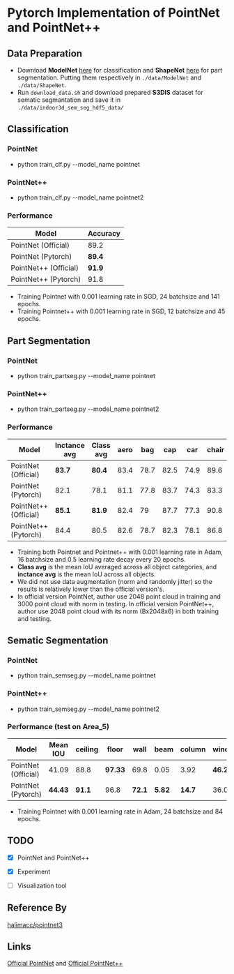# Pytorch Implementation of PointNet and PointNet++ 

## Data Preparation
* Download **ModelNet** [here](http://modelnet.cs.princeton.edu/ModelNet40.zip) for classification and **ShapeNet** [here](https://www.shapenet.org/) for part segmentation. Putting them respectively in `./data/ModelNet` and `./data/ShapeNet`.
* Run `download_data.sh`  and download prepared **S3DIS** dataset for sematic segmantation and save it in `./data/indoor3d_sem_seg_hdf5_data/`

## Classification
### PointNet
* python train_clf.py --model_name pointnet 
### PointNet++
* python train_clf.py --model_name pointnet2 
### Performance
| Model | Accuracy |
|--|--|
| PointNet (Official) |  89.2|
| PointNet (Pytorch) |  **89.4**|
| PointNet++ (Official) | **91.9** |
| PointNet++ (Pytorch) | 91.8 |

* Training Pointnet with 0.001 learning rate in SGD, 24 batchsize and 141 epochs.
* Training Pointnet++ with 0.001 learning rate in SGD, 12 batchsize and 45 epochs.

## Part Segmentation
### PointNet
* python train_partseg.py --model_name pointnet
### PointNet++
* python train_partseg.py --model_name pointnet2
### Performance
| Model | Inctance avg | Class avg	 |aero |	bag |	cap	 |car	 |chair	 |ear phone	 |guitar |	knife |	lamp	 |laptop |	motor	 |mug |	pistol	 |rocket |	skate board |	 table |
|--|--|--|--|--|--|--|--|--|--|--|--|--|--|--|--|--|--|--|
|PointNet (Official)	|**83.7**|**80.4**	|83.4|	78.7|	82.5|	74.9|	89.6	|73|	91.5|	85.9	|80.8|	95.3|	65.2	|93|	81.2|	57.9|	72.8|	80.6|
|PointNet (Pytorch)|	82.1	|78.1|	81.1	|77.8	|83.7	|74.3	|83.3|	65.7|	90.5	|85.1|	78.1	|94.5	|63.7	|91.7	|80.5|56.2	|73.7	|67.5|
|PointNet++ (Official)|**85.1**	|**81.9**	|82.4|79	|87.7	|77.3|	90.8|	71.8|	91|	85.9|	83.7|	95.3	|71.6|	94.1	|81.3|	58.7|	76.4|	82.6|
|PointNet++ (Pytorch)|	84.4|	80.5	|82.6|	78.7|	82.3	|78.1|86.8|	63.8	|91.6|	88.9|	83.6	|96.8	|63.3	|95.7	|82.8|	55.7	|76.3	|71.1|

* Training both Pointnet and Pointnet++ with 0.001 learning rate in Adam, 16 batchsize and 0.5 learning rate decay every 20 epochs.
* **Class avg** is the mean IoU averaged across all object categories, and **inctance avg** is the mean IoU across all objects.
* We did not use data augmentation (norm and randomly jitter) so the results is relatively lower than the official version's.
* In official version PointNet, author use 2048 point cloud in training and 3000 point cloud with norm in testing. In official version PointNet++, author use 2048 point cloud with its norm (Bx2048x6) in both training and testing.
  


## Sematic Segmentation
### PointNet
* python train_semseg.py --model_name pointnet
### PointNet++
* python train_semseg.py --model_name pointnet2
### Performance (test on Area_5)
|Model  | Mean IOU | ceiling | floor | wall | beam | column | window | door |  chair| tabel| bookcase| sofa | board | clutter | 
|--|--|--|--|--|--|--|--|--|--|--|--|--|--|--|
| PointNet (Official) | 41.09|88.8|**97.33**|69.8|0.05|3.92|**46.26**|10.76|**52.61**|**58.93**|**40.28**|5.85|26.38|33.22|
| PointNet (Pytorch) | **44.43**|**91.1**|96.8|**72.1**|**5.82**|**14.7**|36.03|**37.1**|49.36|50.17|35.99|**14.26**|**33.9**|**40.23**|

* Training Pointnet with 0.001 learning rate in Adam, 24 batchsize and 84 epochs.

## TODO

- [x] PointNet and PointNet++ 
- [x] Experiment 
- [ ] Visualization tool



## Reference By
[halimacc/pointnet3](https://github.com/halimacc/pointnet3)

## Links
[Official PointNet](https://github.com/charlesq34/pointnet) and [Official PointNet++](https://github.com/charlesq34/pointnet2)
